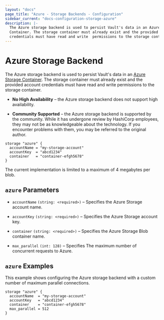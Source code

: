 ```yaml
---
layout: "docs"
page_title: "Azure - Storage Backends - Configuration"
sidebar_current: "docs-configuration-storage-azure"
description: |-
  The Azure storage backend is used to persist Vault's data in an Azure Storage
  Container. The storage container must already exist and the provided account
  credentials must have read and write  permissions to the storage container.
---
```


# Azure Storage Backend

The Azure storage backend is used to persist Vault's data in an
[Azure Storage Container][azure-storage]. The storage container must already
exist and the provided account credentials must have read and write permissions
to the storage container.

- **No High Availability** – the Azure storage backend does not support high
  availability.

- **Community Supported** – the Azure storage backend is supported by the
  community. While it has undergone review by HashiCorp employees, they may not
  be as knowledgeable about the technology. If you encounter problems with them,
  you may be referred to the original author.

```hcl
storage "azure" {
  accountName = "my-storage-account"
  accountKey  = "abcd1234"
  container   = "container-efgh5678"
}
```

The current implementation is limited to a maximum of 4 megabytes per blob.

## `azure` Parameters

- `accountName` `(string: <required>)` – Specifies the Azure Storage account
  name.

- `accountKey` `(string: <required>)` – Specifies the Azure Storage account key.

- `container` `(string: <required>)` – Specifies the Azure Storage Blob
  container name.

- `max_parallel` `(int: 128)` – Specifies The maximum number of concurrent
  requests to Azure.

## `azure` Examples

This example shows configuring the Azure storage backend with a custom number of
maximum parallel connections.

```hcl
storage "azure" {
  accountName  = "my-storage-account"
  accountKey   = "abcd1234"
  container    = "container-efgh5678"
  max_parallel = 512
}
```

[azure-storage]: https://azure.microsoft.com/en-us/services/storage/
